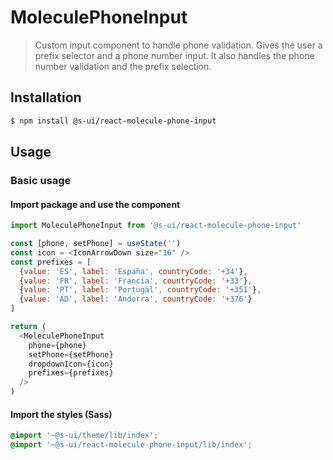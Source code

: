 # MoleculePhoneInput

> Custom input component to handle phone validation. Gives the user a prefix selector and a phone number input. It also handles the phone number validation and the prefix selection.

## Installation

```sh
$ npm install @s-ui/react-molecule-phone-input
```

## Usage

### Basic usage

#### Import package and use the component

```js
import MoleculePhoneInput from '@s-ui/react-molecule-phone-input'

const [phone, setPhone] = useState('')
const icon = <IconArrowDown size="16" />
const prefixes = [
  {value: 'ES', label: 'España', countryCode: '+34'},
  {value: 'FR', label: 'Francia', countryCode: '+33'},
  {value: 'PT', label: 'Portugal', countryCode: '+351'},
  {value: 'AD', label: 'Andorra', countryCode: '+376'}
]

return (
  <MoleculePhoneInput
    phone={phone}
    setPhone={setPhone}
    dropdownIcon={icon}
    prefixes={prefixes}
  />
)
```

#### Import the styles (Sass)

```css
@import '~@s-ui/theme/lib/index';
@import '~@s-ui/react-molecule-phone-input/lib/index';
```
